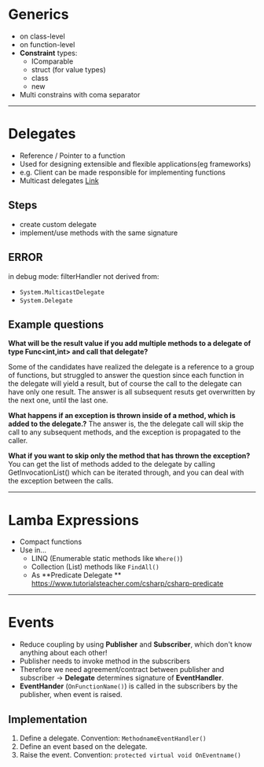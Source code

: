 # Generics

- on class-level
- on function-level
- **Constraint** types:
  - IComparable
  - struct (for value types)
  - class
  - new
- Multi constrains with coma separator



-----------------------------------------------------------------------------------------
# Delegates

- Reference / Pointer to a function
- Used for designing extensible and flexible applications(eg frameworks)
- e.g. Client can be made responsible for implementing functions
- Multicast delegates [Link](https://docs.microsoft.com/en-us/dotnet/csharp/programming-guide/delegates/how-to-combine-delegates-multicast-delegates)

## Steps
- create custom delegate
- implement/use methods with the same signature

## ERROR
in debug mode: filterHandler not derived from: 
  - `System.MulticastDelegate`
  - `System.Delegate`
  

## Example questions
**What will be the result value if you add multiple methods to a delegate of type Func<int,int> and call that delegate?**

Some of the candidates have realized the delegate is a reference to a group of functions, but struggled to answer the question since each function in the delegate will yield a result, but of course the call to the delegate can have only one result.
The answer is all subsequent resuts get overwritten by the next one, until the last one.

**What happens if an exception is thrown inside of a method, which is added to the delegate.?**
The answer is, the the delegate call will skip the call to any subsequent methods, and the exception is propagated to the caller.

**What if you want to skip only the method that has thrown the exception?**
You can get the list of methods added to the delegate by calling GetInvocationList() which can be iterated through, and you can deal with the exception between the calls. 





-----------------------------------------------------------------------------------------
# Lamba Expressions

- Compact functions
- Use in...
  - LINQ (Enumerable static methods like `Where()`)
  - Collection (List) methods like `FindAll()`
  - As **Predicate Delegate ** 
    https://www.tutorialsteacher.com/csharp/csharp-predicate



    

-----------------------------------------------------------------------------------------
# Events

- Reduce coupling by using **Publisher** and **Subscriber**, which don't know anything about each other!
- Publisher needs to invoke method in the subscribers 
- Therefore we need agreement/contract between publisher and subscriber -> **Delegate** determines signature of  **EventHandler**.
- **EventHander** (`OnFunctionName()`) is called in the subscribers by the publisher, when event is raised. 

## Implementation
1. Define a delegate. Convention: `MethodnameEventHandler()`
2. Define an event based on the delegate.
3. Raise the event. Convention: `protected virtual void OnEventname()`